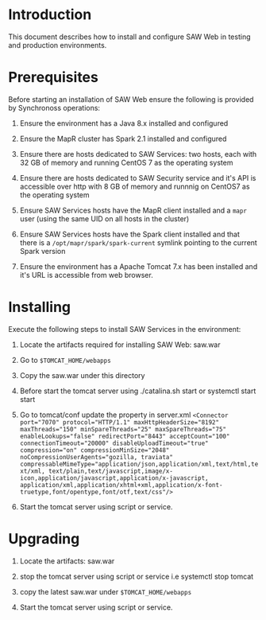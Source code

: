 # Introduction

This document describes how to install and configure SAW Web in
testing and production environments.

# Prerequisites

Before starting an installation of SAW Web ensure the following
is provided by Synchronoss operations:

1. Ensure the environment has a Java 8.x installed and
   configured

2. Ensure the MapR cluster has Spark 2.1 installed and configured

3. Ensure there are hosts dedicated to SAW Services: two hosts, each
   with 32 GB of memory and running CentOS 7 as the operating system

4. Ensure there are hosts dedicated to SAW Security service and it's API is accessible
   over http with 8 GB of memory and runnnig on CentOS7 as the operating system

5. Ensure SAW Services hosts have the MapR client installed and a
   `mapr` user (using the same UID on all hosts in the cluster)

6. Ensure SAW Services hosts have the Spark client installed and that
   there is a `/opt/mapr/spark/spark-current` symlink pointing to the
   current Spark version

7. Ensure the environment has a Apache Tomcat 7.x has been installed and
   it's URL is accessible from web browser.



# Installing

Execute the following steps to install SAW Services in the
environment:

1. Locate the artifacts required for installing SAW Web: saw.war

2. Go to `$TOMCAT_HOME/webapps`

3. Copy the saw.war under this directory

4. Before start the tomcat server using ./catalina.sh start or systemctl start start

5. Go to tomcat/conf update the property in server.xml
    `<Connector port="7070" protocol="HTTP/1.1"
               maxHttpHeaderSize="8192"
               maxThreads="150" minSpareThreads="25" maxSpareThreads="75"
               enableLookups="false" redirectPort="8443" acceptCount="100"
               connectionTimeout="20000" disableUploadTimeout="true"
               compression="on"
         compressionMinSize="2048"
         noCompressionUserAgents="gozilla, traviata"
         compressableMimeType="application/json,application/xml,text/html,text/xml,
         text/plain,text/javascript,image/x-icon,application/javascript,application/x-javascript,
         application/xml,application/xhtml+xml,application/x-font-truetype,font/opentype,font/otf,text/css"/>`

 6. Start the tomcat server using script or service.

 # Upgrading

 1. Locate the artifacts: saw.war

 2. stop the tomcat server using script or service i.e systemctl stop tomcat

 3. copy the latest saw.war under `$TOMCAT_HOME/webapps`

 4. Start the tomcat server using script or service.
